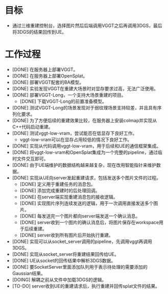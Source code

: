 # 目标
- 通过三维重建控制台，选择图片然后后端调用VGGT之后再调用3DGS，最后将3DGS的结果回传到UE。

# 工作过程
- [DONE] 在服务器上部署VGGT。
- [DONE] 在服务器上部署OpenSplat。
- [DONE] 部署VGGT配套的BA模型。
- [DONE] 实验发现VGGT在重建大场景时对显存要求过高，无法广泛使用。
- [DONE] 部署VGGT-Long，一个支持大场景重建的项目。
	- [DONE] 下载VGGT-Long的前置准备模型。
- [DONE] 测试VGGT-Long的场景发现对于弱纹理场景支持较差，并且具有序列化要求。
- [DONE] 为了方便后续的重建效果比较，在服务器上安装colmap并实现从C++代码启动重建。
- [DONE] 测试vggt-low-vram，尝试能否在低显存下良好工作。
	- vggt-low-vram可以在显存占用较低的情况下良好工作。
- [DONE] 实现从代码调用vggt-low-vram，用于后续和UE的通信框架集成。
- [DONE] 将vggt-low-vram和OpenSplat集成为一个完整的pipeline，通过临时文件交互即可。
- [DONE] 由于UE端维护的数据结构越来越复杂，现在改用智能指针来维护数据。
- [DONE] 实现从UE向server发起重建请求，包括发送多个图片文件的过程。
	- [DONE] 定义用于重建任务的消息包。
	- [DONE] 添加完成重建时的后处理回调。
	- [DONE] 在server端实现重建消息包的接收逻辑。
	- [DONE] 实现图片序列连续发送的逻辑，用于一次调用直接发送多个图片。
	- [DONE] 每发送完一个图片都向server端发送一个确认消息。
	- [DONE] server收到一个图片的确认消息后，将图片保存在workspace用于后续重建。
	- [DONE] server收到所有图片后开始执行重建。
- [DONE] 实现可以从socket_server调用的pipeline，先调用vggt再调用3DGS。
- [DONE] 实现从socket_server将重建结果回传给UE。
- [DONE] UE从socket的回传结果中解析3DGS数据。
- [DONE] 要SocketServer里面添加队列用于表示待处理的需要添加的Gaussian结果。
- [DOING] 解耦之前从文件中加载3DGS的逻辑。
- [TO-DO] server收到UE的重建请求后，执行重建并回传splat文件的结果。